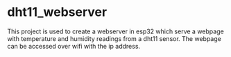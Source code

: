 # dht11_webserver
This project is  used to create a webserver in esp32 which serve a webpage with temperature and humidity readings
 from a dht11 sensor. The webpage can be accessed over wifi with the ip address.


